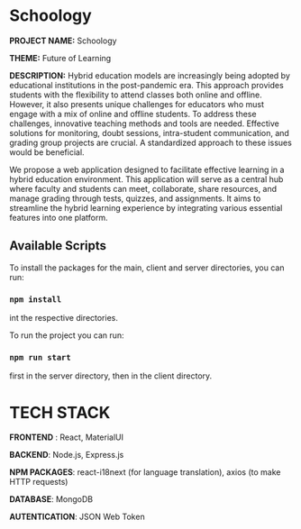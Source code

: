 # Schoology

**PROJECT NAME:** Schoology

**THEME:** Future of Learning

**DESCRIPTION:** Hybrid education models are increasingly being adopted by educational institutions in the post-pandemic era. This approach provides students with the flexibility to attend classes both online and offline. However, it also presents unique challenges for educators who must engage with a mix of online and offline students. To address these challenges, innovative teaching methods and tools are needed. Effective solutions for monitoring, doubt sessions, intra-student communication, and grading group projects are crucial. A standardized approach to these issues would be beneficial.

We propose a web application designed to facilitate effective learning in a hybrid education environment. This application will serve as a central hub where faculty and students can meet, collaborate, share resources, and manage grading through tests, quizzes, and assignments. It aims to streamline the hybrid learning experience by integrating various essential features into one platform.

## Available Scripts

To install the packages for the main, client and server directories, you can run:

### `npm install`

int the respective directories.


To run the project you can run:

### `npm run start`

first in the server directory, then in the client directory.

# TECH STACK

**FRONTEND** : React, MaterialUI

**BACKEND**:  Node.js, Express.js

**NPM PACKAGES**: react-i18next (for language translation), axios (to make HTTP requests)

**DATABASE**: MongoDB

**AUTENTICATION**: JSON Web Token

